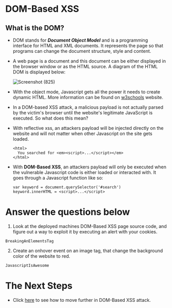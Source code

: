 # DOM-Based XSS

## What is the DOM?

- DOM stands for ***Document Object Model*** and is a programming interface for HTML and XML documents. It represents the page so that programs can change the document structure, style and content. 

- A web page is a document and this document can be either displayed in the browser window or as the HTML source. A diagram of the HTML DOM is displayed below:

  ![Screenshot (825)](https://user-images.githubusercontent.com/63872951/183936187-688868d8-1292-457a-b124-52d6659ff158.png)

- With the object mode, Javascript gets all the power it needs to create dynamic HTML. More information can be found on [w3schools](https://www.w3schools.com/js/js_htmldom.asp) website.

- In a DOM-based XSS attack, a malicious payload is not actually parsed by the victim's browser until the website's legitimate JavaScript is executed. So what does this mean?

- With reflective xss, an attackers payload will be injected directly on the website and will not matter when other Javascript on the site gets loaded.
  
  ```
  <html>
    You searched for <em><script>...</script></em>
  </html> 
  ```

- With **DOM-Based XSS**, an attackers payload will only be executed when the vulnerable Javascript code is either loaded or interacted with. It goes through a Javascript function like so:

  ```
  var keyword = document.querySelector('#search')
  keyword.innerHTML = <script>...</script>
  ```

# Answer the questions below

1. Look at the deployed machines DOM-Based XSS page source code, and figure out a way to exploit it by executing an alert with your cookies.
```
BreakingAnElementsTag
```

2. Create an onhover event on an image tag, that change the background color of the website to red.
```
JavascriptIsAwesome
```

# The Next Steps

- Click [here](https://github.com/ShubhamJagtap2000/Cross-site-Scripting/tree/main/06%20-%20DOM-Based%20XSS/DOM-Based%20XSS%20Approach) to see how to move further in DOM-Based XSS attack.

